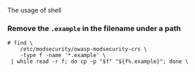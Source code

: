 The usage of shell

### Remove the `.example` in the filename under a path
```
# find \
    /etc/modsecurity/owasp-modsecurity-crs \
    -type f -name '*.example' \
 | while read -r f; do cp -p "$f" "${f%.example}"; done \
```
